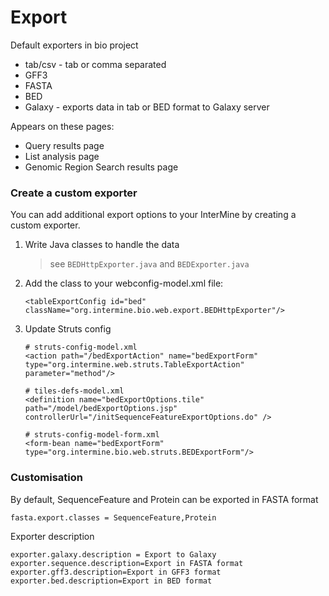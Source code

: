 # Export

Default exporters in bio project

* tab/csv - tab or comma separated
* GFF3
* FASTA
* BED
* Galaxy - exports data in tab or BED format to Galaxy server

Appears on these pages:

* Query results page
* List analysis page
* Genomic Region Search results page

### Create a custom exporter

You can add additional export options to your InterMine by creating a custom exporter.

1. Write Java classes to handle the data

   > see `BEDHttpExporter.java` and `BEDExporter.java`

2. Add the class to your webconfig-model.xml file:

   ```markup
   <tableExportConfig id="bed" className="org.intermine.bio.web.export.BEDHttpExporter"/>
   ```

3. Update Struts config

   ```markup
   # struts-config-model.xml
   <action path="/bedExportAction" name="bedExportForm" type="org.intermine.web.struts.TableExportAction" parameter="method"/>

   # tiles-defs-model.xml
   <definition name="bedExportOptions.tile" path="/model/bedExportOptions.jsp" controllerUrl="/initSequenceFeatureExportOptions.do" />

   # struts-config-model-form.xml
   <form-bean name="bedExportForm" type="org.intermine.bio.web.struts.BEDExportForm"/>
   ```

### Customisation

By default, SequenceFeature and Protein can be exported in FASTA format

```text
fasta.export.classes = SequenceFeature,Protein
```

Exporter description

```text
exporter.galaxy.description = Export to Galaxy
exporter.sequence.description=Export in FASTA format
exporter.gff3.description=Export in GFF3 format
exporter.bed.description=Export in BED format
```

